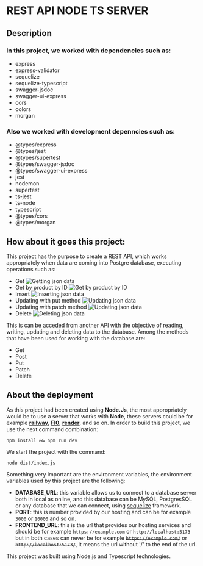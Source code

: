 # REST API NODE TS SERVER
## Description
### In this project, we worked with dependencies such as:
* express
* express-validator
* sequelize
* sequelize-typescript
* swagger-jsdoc
* swagger-ui-express
* cors
* colors
* morgan
### Also we worked with development depenncies such as:
- @types/express
- @types/jest
- @types/supertest
- @types/swagger-jsdoc
- @types/swagger-ui-express
- jest
- nodemon
- supertest
- ts-jest
- ts-node
- typescript
- @types/cors
- @types/morgan
## How about it goes this project:
This project has the purpose to create a REST API, which works appropriately when data are coming into Postgre database, executing operations such as: 
- Get
![Getting json data](../media/datajson.png?raw=true)
- Get by product by ID
![Get by product by ID](../media/getdata.png?raw=true)
- Insert
![Inserting json data](../media/postdata.png?raw=true)
- Updating with put method
![Updating json data](../media/updateput.png?raw=true)
- Updating with patch method
![Updating json data](../media/updatepatch.png?raw=true)
- Delete
![Deleting json data](../media/delete.png?raw=true)

This is can be acceded from another API with the objective of reading, writing, updating and deleting data to the database. Among the methods that have been used for working with the database are:
* Get
* Post
* Put
* Patch
* Delete
## About the deployment
As this project had been created using **Node.Js**, the most appropriately would be to use a server that works with **Node**, these servers could be for example **[railway](https://railway.app/)**, **[Fl0](https://www.fl0.com/)**, **[render](https://render.com/)**, and so on.
In order to build this project, we use the next command combination:
```
npm install && npm run dev
```
We start the project with the command:
```
node dist/index.js
```
Something very important are the environment variables, the environment variables used by this project are the following:
- **DATABASE_URL**: this variable allows us to connect to a database server both in local as online, and this database can be MySQL, PostgresSQL or any database that we can connect, using [sequelize](https://sequelize.org/docs/v6/getting-started/) framework.
- **PORT**: this is number provided by our hosting and can be for example ```3000``` or ```10000``` and so on.
- **FRONTEND_URL**: this is the url that provides our hosting services and should be for example ```https://example.com``` or ```http://localhost:5173``` but in both cases can never be for example ~~```https://example.com/```~~ or ~~```http://localhost:5173/```~~, it means the url without '/' to the end of the url.

This project was built using Node.js and Typescript technologies.
